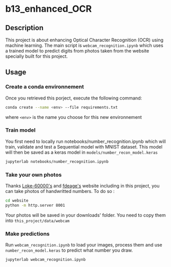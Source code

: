# b13_enhanced_OCR

## Description

This project is about enhancing Optical Character Recognition (OCR) using machine learning. The main script is `webcam_recognition.ipynb` which uses a trained model to predict digits from photos taken from the website specially built for this project.

## Usage
### Create a conda environnement
Once you retrieved this porject, execute the following command:

```bash
conda create --name <env> --file requirements.txt
```
where `<env>` is the name you choose for this new environnement

### Train model
You first need to locally run notebooks/number_recognition.ipynb which will train, validate and test a Sequential model with MNIST dataset.
This model will then be saved as a keras model in `models/number_recon_model.keras`

```bash
jupyterlab notebooks/number_recognition.ipynb
```

### Take your own photos
Thanks [Loke-60000's](https://github.com/Loke-60000) and [fdeage's](https://github.com/fdeage) website including in this project, you can take photos of handwritted numbers.
To do so :

```bash
cd website
python -m http.server 8001
```

Your photos will be saved in your downloads' folder.
You need to copy them into `this_project/data/webcam`

### Make predictions
Run `webcam_recognition.ipynb` to load your images, process them and use `number_recon_model.keras` to predict what number you draw.

```bash
jupyterlab webcam_recognition.ipynb
```
